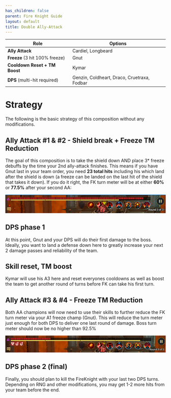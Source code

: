 ```yaml
---
has_children: false
parent: Fire Knight Guide
layout: default
title: Double Ally-Attack
---
```

| **Role**                       | **Options**                                 |
| ------------------------------ | ------------------------------------------- |
| **Ally Attack**                | Cardiel, Longbeard                          |
| **Freeze** (3 hit 100% freeze) | Gnut                                        |
| **Cooldown Reset + TM Boost**  | Kymar                                       |
| **DPS** (multi-hit required)   | Genzin, Coldheart, Draco, Cruetraxa, Fodbar |

# Strategy

The following is the basic strategy of this composition without any modifications.

## Ally Attack #1 & #2 - Shield break + Freeze TM Reduction

The goal of this composition is to take the shield down AND place 3* freeze debuffs by the time your 2nd ally-attack finishes. This means if you have Gnut last in your team order, you need **23 total hits** including his which land after the shield is down (a freeze can be landed on the last hit of the shield that takes it down).  If you do it right, the FK turn meter will be at either **60%** or **77.5%** after your second AA:

![](/images/uploads/fk-tm77_5.png)

## DPS phase 1

At this point, Gnut and your DPS will do their first damage to the boss. Ideally, you want to land a defense down here to greatly increase your next 2 damage passes and reliability of the team.

## Skill reset, TM boost

Kymar will use his A3 here and reset everyones cooldowns as well as boost the team to get another round of turns before FK can take his first turn.

## Ally Attack #3 & #4 - Freeze TM Reduction

Both AA champions will now need to use their skills to further reduce the FK turn meter via your A1 freeze champ (Gnut). This will reduce the turn meter just enough for both DPS to deliver one last round of damage. Boss turn meter should now be no higher than 92.5%

![](/images/uploads/fk-tm92_5.png)

## DPS phase 2 (final)

Finally, you should plan to kill the FireKnight with your last two DPS turns. Depending on RNG and other modifications, you may get 1-2 more hits from your team before the end.